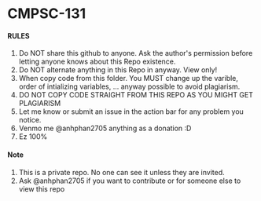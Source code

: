 # CMPSC-131

#### RULES ####

1. Do NOT share this github to anyone. Ask the author's permission before letting anyone knows about this Repo existence.
2. Do NOT alternate anything in this Repo in anyway. View only!
3. When copy code from this folder. You MUST change up the varible, order of intializing variables, ... anyway possible to avoid plagiarism.
4. DO NOT COPY CODE STRAIGHT FROM THIS REPO AS YOU MIGHT GET PLAGIARISM
5. Let me know or submit an issue in the action bar for any problem you notice.
6. Venmo me @anhphan2705 anything as a donation :D
7. Ez 100%

#### Note ####

1. This is a private repo. No one can see it unless they are invited.
2. Ask @anhphan2705 if you want to contribute or for someone else to view this repo
